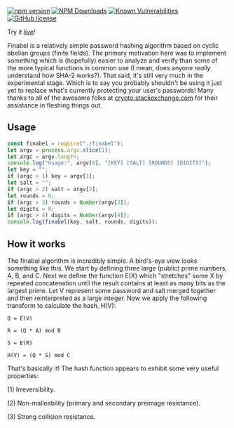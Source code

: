 [![npm version](https://badge.fury.io/js/finabel.png)](https://badge.fury.io/js/finabel)
[![NPM Downloads](https://img.shields.io/npm/dm/finabel)](https://www.npmjs.com/package/finabel)
[![Known Vulnerabilities](https://snyk.io/test/github/gardhr/finabel/badge.svg?targetFile=package.json)](https://snyk.io/test/github/gardhr/finabel?targetFile=package.json)
[![GitHub license](https://img.shields.io/badge/license-UNLICENSE-blue.svg)](https://github.com/gardhr/finabel/blob/master/LICENSE)

Try it [live](https://gardhr.github.io/)!

Finabel is a relatively simple password hashing algorithm based on cyclic abelian groups (finite fields). The primary motivation here was to implement something which is (hopefully) easier to analyze and verify than some of the more typical functions in common use (I mean, does anyone _really_ understand how SHA-2 works?). That said, it's still very much in the experimental stage. Which is to say you probably shouldn't be using it just yet to replace what's currently protecting your user's passwords!
Many thanks to all of the awesome folks at [crypto.stackexchange.com](https://crypto.stackexchange.com) for their assistance in fleshing things out.

## Usage

```js
const finabel = require("./finabel");
let argv = process.argv.slice(1);
let argc = argv.length;
console.log("Usage:", argv[0], "[KEY] [SALT] [ROUNDS] [DIGITS]");
let key = "";
if (argc > 1) key = argv[1];
let salt = "";
if (argc > 2) salt = argv[2];
let rounds = 0;
if (argc > 3) rounds = Number(argv[3]);
let digits = 0;
if (argc > 4) digits = Number(argv[4]);
console.log(finabel(key, salt, rounds, digits));
```

## How it works

The finabel algorithm is incredibly simple. A bird's-eye view looks something like this. We start by defining three large (public) prime numbers, A, B, and C. Next we define the function E(X) which "stretches" some X by repeated concatenation until the result contains at least as many bits as the largest prime. Let V represent some password and salt merged together and then reinterpreted as a large integer. Now we apply the following transform to calculate the hash, H(V):

```
Q = E(V)

R = (Q * A) mod B

S = E(R)  

H(V) = (Q * S) mod C
```


That's basically it! The hash function appears to exhibit some very useful properties:

(1) Irreversibility.

(2) Non-malleability (primary and secondary preimage resistance).

(3) Strong collision resistance.

